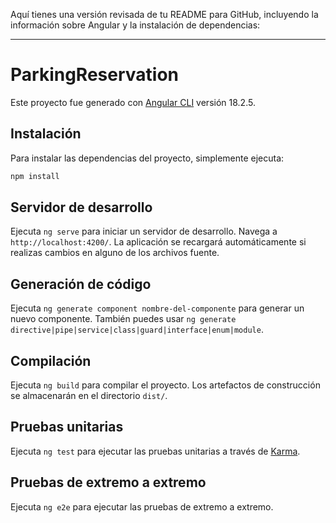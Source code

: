 Aquí tienes una versión revisada de tu README para GitHub, incluyendo la información sobre Angular y la instalación de dependencias:

---

# ParkingReservation

Este proyecto fue generado con [Angular CLI](https://github.com/angular/angular-cli) versión 18.2.5.

## Instalación

Para instalar las dependencias del proyecto, simplemente ejecuta:

```bash
npm install
```

## Servidor de desarrollo

Ejecuta `ng serve` para iniciar un servidor de desarrollo. Navega a `http://localhost:4200/`. La aplicación se recargará automáticamente si realizas cambios en alguno de los archivos fuente.

## Generación de código

Ejecuta `ng generate component nombre-del-componente` para generar un nuevo componente. También puedes usar `ng generate directive|pipe|service|class|guard|interface|enum|module`.

## Compilación

Ejecuta `ng build` para compilar el proyecto. Los artefactos de construcción se almacenarán en el directorio `dist/`.

## Pruebas unitarias

Ejecuta `ng test` para ejecutar las pruebas unitarias a través de [Karma](https://karma-runner.github.io).

## Pruebas de extremo a extremo

Ejecuta `ng e2e` para ejecutar las pruebas de extremo a extremo.
